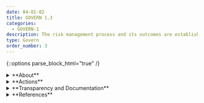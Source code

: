 ```yaml
---
date: 04-01-02
title: GOVERN 1.3
categories:
  - GOVERN-1
description: The risk management process and its outcomes are established through transparent mechanisms and all significant risks are measured.
type: Govern
order_number: 3
---
```

{::options parse_block_html="true" /}


<details>
<summary markdown="span">**About**</summary>
<br>
Standardized documentation can operationalize how organizational AI risk management processes are implemented and recorded. Systematizing documentation can also enhance accountability efforts. By adding their contact information to a work product document, AI actors can improve communication, increase ownership of work products, and potentially enhance consideration of product quality. Documentation may generate downstream benefits related to improved system replicability and robustness. Proper documentation storage and access procedures allow for quick retrieval of critical information during a negative incident.

</details>

<details>
<summary markdown="span">**Actions**</summary>
* Establish policies and procedures for monitoring AI system performance, and to address bias, securitiy, privacy and other trustworthy characteristics, across the lifecycle of the system.
* Establish policies for AI system incident response, or confirm that existing incident response policies address AI systems.
* Establish policies to define organizational functions and personnel responsible for AI system monitoring and incident response activities.
* Establish mechanisms to provide recourse for impacted individuals or communities to contest problematic AI system outcomes.

</details>

<details>
<summary markdown="span">**Transparency and Documentation**</summary>
<br>
Column G goes here.

</details>

<details>
<summary markdown="span">**References**</summary>
<br>
National Institute of Standards and Technology. (2018). Framework for improving critical infrastructure cybersecurity. [URL](https://nvlpubs.nist.gov/nistpubs/cswp/nist.cswp.04162018.pdf)

National Institute of Standards and Technology. (2012). Computer Security Incident Handling Guide. NIST Special Publication 800-61 Revision 2. [URL](https://nvlpubs.nist.gov/nistpubs/specialpublications/nist.sp.800-61r2.pdf)

</details>
